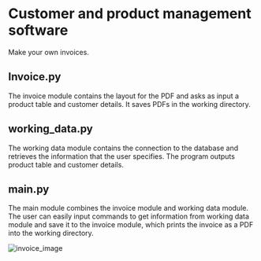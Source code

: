 # Customer and product management software
Make your own invoices.


## Invoice.py
The invoice module contains the layout for the PDF and asks as input a product table and customer details. 
It saves PDFs in the working directory.

## working_data.py
The working data module contains the connection to the database and retrieves the information that the user specifies.
The program outputs product table and customer details.

## main.py
The main module combines the invoice module and working data module. The user can easily input commands to get information from working data module and save it to the invoice module, which prints the invoice as a PDF into the working directory.

![invoice_image](https://github.com/Robinborg/images/blob/main/Screenshot%202021-11-12%20at%2017.42.41.png?raw=true)
